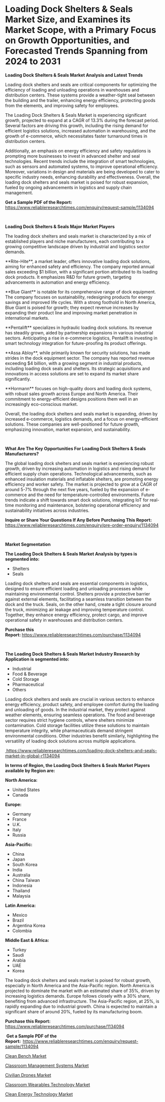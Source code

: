 <p><h1>Loading Dock Shelters & Seals Market Size, and Examines its Market Scope, with a Primary Focus on Growth Opportunities, and Forecasted Trends Spanning from 2024 to 2031</h1></p><p><strong>Loading Dock Shelters & Seals Market Analysis and Latest Trends</strong></p>
<p><p>Loading dock shelters and seals are critical components for optimizing the efficiency of loading and unloading operations in warehouses and distribution centers. These systems provide a weather-tight seal between the building and the trailer, enhancing energy efficiency, protecting goods from the elements, and improving safety for employees.</p><p>The Loading Dock Shelters & Seals Market is experiencing significant growth, projected to expand at a CAGR of 13.3% during the forecast period. Several factors are driving this growth, including the rising demand for efficient logistics solutions, increased automation in warehousing, and the growth of e-commerce, which necessitates faster turnaround times in distribution centers. </p><p>Additionally, an emphasis on energy efficiency and safety regulations is prompting more businesses to invest in advanced shelter and seal technologies. Recent trends include the integration of smart technologies, such as sensors and automated systems, to improve operational efficiency. Moreover, variations in design and materials are being developed to cater to specific industry needs, enhancing durability and effectiveness. Overall, the loading dock shelters and seals market is poised for robust expansion, fueled by ongoing advancements in logistics and supply chain management.</p></p>
<p><strong>Get a Sample PDF of the Report:&nbsp;</strong> <a href="https://www.reliableresearchtimes.com/enquiry/request-sample/1134094?utm_campaign=1287&utm_medium=2&utm_source=Github&utm_content=ia&utm_term=08102024&utm_id=loading-dock-shelters-seals">https://www.reliableresearchtimes.com/enquiry/request-sample/1134094</a></p>
<p>&nbsp;</p>
<p><strong>Loading Dock Shelters & Seals Major Market Players</strong></p>
<p><p>The loading dock shelters and seals market is characterized by a mix of established players and niche manufacturers, each contributing to a growing competitive landscape driven by industrial and logistics sector demands.</p><p>**Rite-Hite**, a market leader, offers innovative loading dock solutions, aiming for enhanced safety and efficiency. The company reported annual sales exceeding $1 billion, with a significant portion attributed to its loading dock products. It emphasizes R&D for future growth, targeting advancements in automation and energy efficiency.</p><p>**Blue Giant** is notable for its comprehensive range of dock equipment. The company focuses on sustainability, redesigning products for energy savings and improved life cycles. With a strong foothold in North America, Blue Giant is poised for growth; they expect revenue increases by expanding their product line and improving market penetration in international markets.</p><p>**Pentalift** specializes in hydraulic loading dock solutions. Its revenue has steadily grown, aided by partnership expansions in various industrial sectors. Anticipating a rise in e-commerce logistics, Pentalift is investing in smart technology integration for future-proofing its product offerings.</p><p>**Assa Abloy**, while primarily known for security solutions, has made strides in the dock equipment sector. The company has reported revenue exceeding $4 billion, with a growing segment in industrial products, including loading dock seals and shelters. Its strategic acquisitions and innovations in access solutions are set to expand its market share significantly.</p><p>**Hormann** focuses on high-quality doors and loading dock systems, with robust sales growth across Europe and North America. Their commitment to energy-efficient designs positions them well in an increasingly eco-conscious market.</p><p>Overall, the loading dock shelters and seals market is expanding, driven by increased e-commerce, logistics demands, and a focus on energy-efficient solutions. These companies are well-positioned for future growth, emphasizing innovation, market expansion, and sustainability.</p></p>
<p>&nbsp;</p>
<p><strong>What Are The Key Opportunities For Loading Dock Shelters & Seals Manufacturers?</strong></p>
<p><p>The global loading dock shelters and seals market is experiencing robust growth, driven by increasing automation in logistics and rising demand for efficient supply chain operations. Technological advancements, such as enhanced insulation materials and inflatable shelters, are promoting energy efficiency and worker safety. The market is projected to grow at a CAGR of around 5-7% through the next five years, fueled by the expansion of e-commerce and the need for temperature-controlled environments. Future trends indicate a shift towards smart dock solutions, integrating IoT for real-time monitoring and maintenance, bolstering operational efficiency and sustainability initiatives across industries.</p></p>
<p><strong>Inquire or Share Your Questions If Any Before Purchasing This Report:</strong> <a href="https://www.reliableresearchtimes.com/enquiry/pre-order-enquiry/1134094?utm_campaign=1287&utm_medium=2&utm_source=Github&utm_content=ia&utm_term=08102024&utm_id=loading-dock-shelters-seals">https://www.reliableresearchtimes.com/enquiry/pre-order-enquiry/1134094</a></p>
<p>&nbsp;</p>
<p><strong>Market Segmentation</strong></p>
<p><strong>The Loading Dock Shelters & Seals Market Analysis by types is segmented into:</strong></p>
<p><ul><li>Shelters</li><li>Seals</li></ul></p>
<p><p>Loading dock shelters and seals are essential components in logistics, designed to ensure efficient loading and unloading processes while maintaining environmental control. Shelters provide a protective barrier against external elements, facilitating a seamless transition between the dock and the truck. Seals, on the other hand, create a tight closure around the truck, minimizing air leakage and improving temperature control. Together, they enhance energy efficiency, protect cargo, and improve operational safety in warehouses and distribution centers.</p></p>
<p><strong>Purchase this Report:&nbsp;</strong><a href="https://www.reliableresearchtimes.com/purchase/1134094?utm_campaign=1287&utm_medium=2&utm_source=Github&utm_content=ia&utm_term=08102024&utm_id=loading-dock-shelters-seals">https://www.reliableresearchtimes.com/purchase/1134094</a></p>
<p>&nbsp;</p>
<p><strong>The Loading Dock Shelters & Seals Market Industry Research by Application is segmented into:</strong></p>
<p><ul><li>Industrial</li><li>Food & Beverage</li><li>Cold Storage</li><li>Pharmaceutical</li><li>Others</li></ul></p>
<p><p>Loading dock shelters and seals are crucial in various sectors to enhance energy efficiency, product safety, and employee comfort during the loading and unloading of goods. In the industrial market, they protect against weather elements, ensuring seamless operations. The food and beverage sector requires strict hygiene controls, where shelters minimize contamination. Cold storage facilities utilize these solutions to maintain temperature integrity, while pharmaceuticals demand stringent environmental conditions. Other industries benefit similarly, highlighting the versatility of loading dock solutions across multiple applications.</p></p>
<p><a href="https://www.reliableresearchtimes.com/loading-dock-shelters-and-seals-market-in-global-r1134094?utm_campaign=1287&utm_medium=2&utm_source=Github&utm_content=ia&utm_term=08102024&utm_id=loading-dock-shelters-seals">&nbsp;https://www.reliableresearchtimes.com/loading-dock-shelters-and-seals-market-in-global-r1134094</a></p>
<p><strong>In terms of Region, the Loading Dock Shelters & Seals Market Players available by Region are:</strong></p>
<p>
    <p> <strong> North America: </strong>
        <ul>
            <li>United States</li>
            <li>Canada</li>
        </ul>
        </p> 
    <p> <strong> Europe: </strong>
        <ul>
            <li>Germany</li>
            <li>France</li>
            <li>U.K.</li>
            <li>Italy</li>
            <li>Russia</li>
        </ul>
        </p> 
    <p> <strong> Asia-Pacific: </strong>
        <ul>
            <li>China</li>
            <li>Japan</li>
            <li>South Korea</li>
            <li>India</li>
            <li>Australia</li>
            <li>China Taiwan</li>
            <li>Indonesia</li>
            <li>Thailand</li>
            <li>Malaysia</li>
        </ul>
        </p> 
    <p> <strong> Latin America: </strong>
        <ul>
            <li>Mexico</li>
            <li>Brazil</li>
            <li>Argentina Korea</li>
            <li>Colombia</li>
        </ul>
        </p> 
    <p> <strong> Middle East & Africa: </strong>
        <ul>
            <li>Turkey</li>
            <li>Saudi</li>
            <li>Arabia</li>
            <li>UAE</li>
            <li>Korea</li>
        </ul>
    </p>
    </p>
<p><p>The loading dock shelters and seals market is poised for robust growth, especially in North America and the Asia-Pacific region. North America is projected to dominate the market with an estimated share of 35%, driven by increasing logistics demands. Europe follows closely with a 30% share, benefiting from advanced infrastructure. The Asia-Pacific region, at 25%, is rapidly expanding due to industrial growth. China is expected to maintain a significant share of around 20%, fueled by its manufacturing boom.</p></p>
<p><strong>Purchase this Report: </strong><a href="https://www.reliableresearchtimes.com/purchase/1134094?utm_campaign=1287&utm_medium=2&utm_source=Github&utm_content=ia&utm_term=08102024&utm_id=loading-dock-shelters-seals">https://www.reliableresearchtimes.com/purchase/1134094</a></p>
<p>&nbsp;<strong>Get a Sample PDF of the Report:&nbsp;&nbsp;</strong><a href="https://www.reliableresearchtimes.com/enquiry/request-sample/1134094?utm_campaign=1287&utm_medium=2&utm_source=Github&utm_content=ia&utm_term=08102024&utm_id=loading-dock-shelters-seals">https://www.reliableresearchtimes.com/enquiry/request-sample/1134094</a></p>
<p><strong></strong></p>
<p><p><a href="https://www.linkedin.com/pulse/global-perspectives-clean-bench-market-trends-challenges-ecxde?utm_campaign=1287&utm_medium=2&utm_source=Github&utm_content=ia&utm_term=08102024&utm_id=loading-dock-shelters-seals">Clean Bench Market</a></p><p><a href="https://www.linkedin.com/pulse/classroom-management-systems-market-global-regional-analysis-v3tze?utm_campaign=1287&utm_medium=2&utm_source=Github&utm_content=ia&utm_term=08102024&utm_id=loading-dock-shelters-seals">Classroom Management Systems Market</a></p><p><a href="https://www.linkedin.com/pulse/decoding-civilian-drones-industry-dynamics-strategic-imperatives-yvo8e?utm_campaign=1287&utm_medium=2&utm_source=Github&utm_content=ia&utm_term=08102024&utm_id=loading-dock-shelters-seals">Civilian Drones Market</a></p><p><a href="https://www.linkedin.com/pulse/classroom-wearables-technology-market-refracting-trends-fb2ee?utm_campaign=1287&utm_medium=2&utm_source=Github&utm_content=ia&utm_term=08102024&utm_id=loading-dock-shelters-seals">Classroom Wearables Technology Market</a></p><p><a href="https://www.linkedin.com/pulse/decoding-clean-energy-technology-market-signals-growth-algorithms-quiye?utm_campaign=1287&utm_medium=2&utm_source=Github&utm_content=ia&utm_term=08102024&utm_id=loading-dock-shelters-seals">Clean Energy Technology Market</a></p></p>